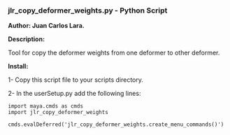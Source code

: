 
### jlr_copy_deformer_weights.py - Python Script
**Author: Juan Carlos Lara.**

**Description:**

Tool for copy the deformer weights from one deformer to other deformer.

**Install:**

1- Copy this script file to your scripts directory.

2- In the userSetup.py add the following lines:

    import maya.cmds as cmds
    import jlr_copy_deformer_weights
    
    cmds.evalDeferred('jlr_copy_deformer_weights.create_menu_commands()')
